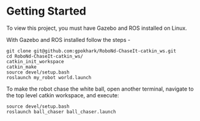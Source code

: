 # Getting Started
To view this project, you must have Gazebo and ROS installed on Linux.

With Gazebo and ROS installed follow the steps -
```
git clone git@github.com:gpokhark/RoboNd-ChaseIt-catkin_ws.git
cd RoboNd-ChaseIt-catkin_ws/
catkin_init_workspace
catkin_make
source devel/setup.bash
roslaunch my_robot world.launch
```

To make the robot chase the white ball, open another terminal, navigate to the top level catkin workspace, and execute:
```
source devel/setup.bash
roslaunch ball_chaser ball_chaser.launch
```